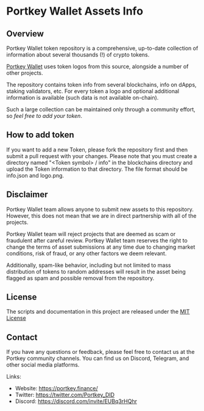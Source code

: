 # Portkey Wallet Assets Info

## Overview

Portkey Wallet token repository is a comprehensive, up-to-date collection of information about several thousands (!) of crypto tokens.

[Portkey Wallet](https://portkey.finance/) uses token logos from this source, alongside a number of other projects.

The repository contains token info from several blockchains, info on dApps, staking validators, etc.
For every token a logo and optional additional information is available (such data is not available on-chain).

Such a large collection can be maintained only through a community effort, so _feel free to add your token_.

## How to add token

If you want to add a new Token, please fork the repository first and then submit a pull request with your changes. Please note that you must create a directory named "\<Token symbol\> / info" in the blockchains directory and upload the Token information to that directory. The file format should be info.json and logo.png.

## Disclaimer

Portkey Wallet team allows anyone to submit new assets to this repository. However, this does not mean that we are in direct partnership with all of the projects.

Portkey Wallet team will reject projects that are deemed as scam or fraudulent after careful review.
Portkey Wallet team reserves the right to change the terms of asset submissions at any time due to changing market conditions, risk of fraud, or any other factors we deem relevant.

Additionally, spam-like behavior, including but not limited to mass distribution of tokens to random addresses will result in the asset being flagged as spam and possible removal from the repository.

## License

The scripts and documentation in this project are released under the [MIT License](LICENSE)

## Contact

If you have any questions or feedback, please feel free to contact us at the Portkey community channels. You can find us on Discord, Telegram, and other social media platforms.

Links:

- Website: https://portkey.finance/
- Twitter: https://twitter.com/Portkey_DID
- Discord: https://discord.com/invite/EUBq3rHQhr
